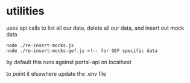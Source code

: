 # utilities

uses api calls to list all our data, delete all our data, and insert out mock data

```
node ./re-insert-mocks.js
node ./re-insert-mocks-gef.js <!-- for GEF specific data
```


by default this runs against portal-api on localhost

to point it elsewhere update the .env file
